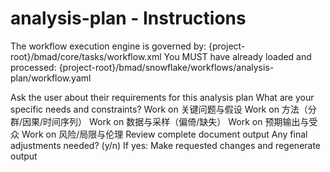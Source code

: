# analysis-plan - Instructions

<critical>The workflow execution engine is governed by: {project-root}/bmad/core/tasks/workflow.xml</critical>
<critical>You MUST have already loaded and processed: {project-root}/bmad/snowflake/workflows/analysis-plan/workflow.yaml</critical>

<workflow>

<step n="1" goal="Understand Requirements">
<action>Ask the user about their requirements for this analysis plan</action>
<ask>What are your specific needs and constraints?</ask>
</step>

<step n="2" goal="关键问题与假设">
<action>Work on 关键问题与假设</action>
<template-output section="questions"/>
</step>

<step n="3" goal="方法（分群/因果/时间序列）">
<action>Work on 方法（分群/因果/时间序列）</action>
<template-output section="methods"/>
</step>

<step n="4" goal="数据与采样（偏倚/缺失）">
<action>Work on 数据与采样（偏倚/缺失）</action>
<template-output section="data"/>
</step>

<step n="5" goal="预期输出与受众">
<action>Work on 预期输出与受众</action>
<template-output section="outputs"/>
</step>

<step n="6" goal="风险/局限与伦理">
<action>Work on 风险/局限与伦理</action>
<template-output section="risks"/>
</step>

<step n="7" goal="Review and Finalize">
<action>Review complete document output</action>
<ask>Any final adjustments needed? (y/n)</ask>
<check>If yes:</check>
  <action>Make requested changes and regenerate output</action>
</step>

</workflow>
